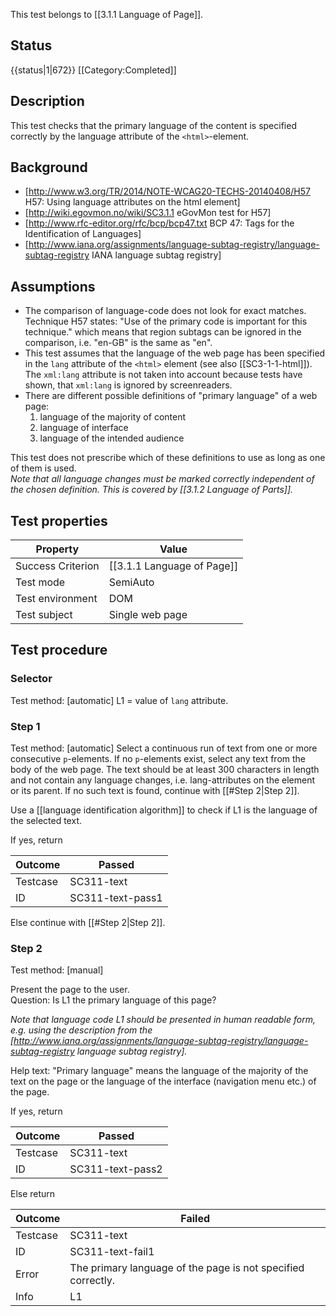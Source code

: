 This test belongs to [[3.1.1 Language of Page]].

## Status
{{status|1|672}}
[[Category:Completed]]

## Description
This test checks that the primary language of the content is specified correctly by the language attribute of the `<html>`-element.

## Background

- [http://www.w3.org/TR/2014/NOTE-WCAG20-TECHS-20140408/H57  H57: Using language attributes on the html element]
- [http://wiki.egovmon.no/wiki/SC3.1.1 eGovMon test for H57]
- [http://www.rfc-editor.org/rfc/bcp/bcp47.txt BCP 47: Tags for the Identification of Languages]
- [http://www.iana.org/assignments/language-subtag-registry/language-subtag-registry IANA language subtag registry]

## Assumptions
- The comparison of language-code does not look for exact matches. Technique H57 states: "Use of the primary code is important for this technique." which means that region subtags can be ignored in the comparison, i.e. "en-GB" is the same as "en".
- This test assumes that the language of the web page has been specified in the `lang` attribute of the `<html>` element (see also [[SC3-1-1-html]]). The `xml:lang` attribute is not taken into account because tests have shown, that `xml:lang` is ignored by screenreaders.
- There are different possible definitions of "primary language" of a web page:
  1. language of the majority of content
  2. language of interface
  3. language of the intended audience

This test does not prescribe which of these definitions to use as long as one of them is used.<br/>
*Note that all language changes must be marked correctly independent of the chosen definition. This is covered by [[3.1.2 Language of Parts]].*

## Test properties

| Property          | Value
|-------------------|----
| Success Criterion | [[3.1.1 Language of Page]]
| Test mode         | SemiAuto
| Test environment  | DOM
| Test subject      | Single web page


## Test procedure

### Selector
Test method: [automatic]
L1 = value of `lang` attribute.

### Step 1
Test method: [automatic]
Select a continuous run of text from one or more consecutive `p`-elements. If no `p`-elements exist, select any text from the body of the web page. The text should be at least 300 characters in length and not contain any language changes, i.e. lang-attributes on the element or its parent. If no such text is found, continue with [[#Step 2|Step 2]].

Use a [[language identification algorithm]] to check if L1 is the language of the selected text.

If yes, return

| Outcome  | Passed
|----------|-----
| Testcase | SC311-text
| ID       | SC311-text-pass1

Else continue with [[#Step 2|Step 2]].

### Step 2
Test method: [manual]

Present the page to the user.<br/>
Question: Is L1 the primary language of this page?

*Note that language code L1 should be presented in human readable form, e.g. using the description from the [http://www.iana.org/assignments/language-subtag-registry/language-subtag-registry language subtag registry].*

Help text: "Primary language" means the language of the majority of the text on the page or the language of the interface (navigation menu etc.) of the page.

If yes, return

| Outcome  | Passed
|----------|-----
| Testcase | SC311-text
| ID       | SC311-text-pass2

Else return

| Outcome  | Failed
|----------|-----
| Testcase | SC311-text
| ID       | SC311-text-fail1
| Error    | The primary language of the page is not specified correctly.
| Info     | L1
